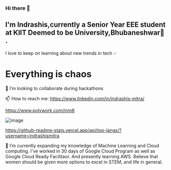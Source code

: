 ### Hi there 👋
## I'm Indrashis,currently a Senior Year EEE student at KIIT Deemed to be University,Bhubaneshwar🏫 . 
 
 I love to keep on learning about new trends in tech 💡 

# Everything is chaos 
👯 I’m looking to collaborate during hackathons


 📫 How to reach me: https://www.linkedin.com/in/indrashis-mitra/   
                 
   https://www.polywork.com/inm8
                     


![image](https://user-images.githubusercontent.com/48444783/167781632-5c09b36e-541d-4613-87c5-d88cd3b108a6.png)






 
  https://github-readme-stats.vercel.app/api/top-langs/?username=indrashismitra
  


 🌱 I’m currently expanding my knowledge of Machine Learning and Cloud computing. I've worked in 30 days of Google Cloud Program as well as Google Cloud Ready Facilitaor. And presently learning AWS. Believe that women should be given more options to excel in STEM, and life in general. 


<!--
**indrashismitra/indrashismitra** is a ✨ _special_ ✨ repository because its `README.md` (this file) appears on your GitHub profile.

Here are some ideas to get you started:

- 🔭 I’m currently working on ...
- 🌱 I’m currently expanding my knowledge of Machine Learning
- 👯 I’m looking to collaborate on 
- 🤔 I’m looking for help with ...
- ...
-https://github-readme-stats.vercel.app/api?username=indrashismitra&show_icons=true&theme=radical
-  ...
- ⚡ Fun fact: ...
-->
